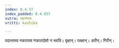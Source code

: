 ```yaml
---
index: 8.4.37
index_padded: 8.4.037
sutra: पदान्तस्य
vritti: kashika

---
```

पदान्तस्य नकारस्य णकारादेशो न भवति। वृक्षान्। प्लक्षान्। अरीन्। गिरीन्।